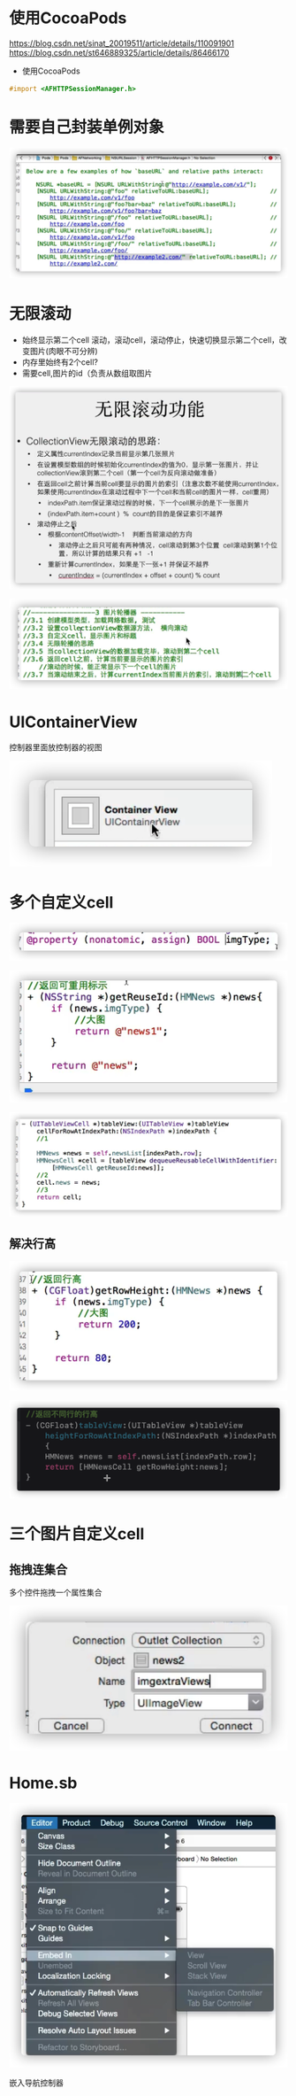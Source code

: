 # 使用CocoaPods
https://blog.csdn.net/sinat_20019511/article/details/110091901
https://blog.csdn.net/st646889325/article/details/86466170

- 使用CocoaPods

```objective-c
#import <AFHTTPSessionManager.h>
```

# 需要自己封装单例对象

![image-20211109175157607](%E7%AC%94%E8%AE%B0.assets/image-20211109175157607.png)

# 无限滚动
- 始终显示第二个cell
滚动，滚动cell，滚动停止，快速切换显示第二个cell，改变图片(肉眼不可分辨)
- 内存里始终有2个cell?
- 需要cell,图片的id（负责从数组取图片

![image-20211110092646743](%E7%AC%94%E8%AE%B0.assets/image-20211110092646743.png)

![image-20211110160311040](%E7%AC%94%E8%AE%B0.assets/image-20211110160311040.png)

# UIContainerView

控制器里面放控制器的视图 

![image-20211110161137547](%E7%AC%94%E8%AE%B0.assets/image-20211110161137547.png)

# 多个自定义cell

![image-20211110231621417](%E7%AC%94%E8%AE%B0.assets/image-20211110231621417.png)

![image-20211110231306356](%E7%AC%94%E8%AE%B0.assets/image-20211110231306356.png)

![image-20211110231637138](%E7%AC%94%E8%AE%B0.assets/image-20211110231637138.png)

## 解决行高

![image-20211110231813489](%E7%AC%94%E8%AE%B0.assets/image-20211110231813489.png)

![image-20211110232017248](%E7%AC%94%E8%AE%B0.assets/image-20211110232017248.png)

# 三个图片自定义cell

## 拖拽连集合

多个控件拖拽一个属性集合

![image-20211111092303720](%E7%AC%94%E8%AE%B0.assets/image-20211111092303720.png)

# Home.sb

![image-20211111093611611](%E7%AC%94%E8%AE%B0.assets/image-20211111093611611.png)

嵌入导航控制器
